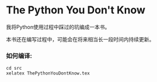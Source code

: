 The Python You Don't Know
================================================================================


我将Python使用过程中踩过的坑编成一本书。

本书还在编写过程中，可能会在将来相当长一段时间内持续更新。

### 如何编译:
```shell
cd src
xelatex ThePythonYouDontKnow.tex
```
